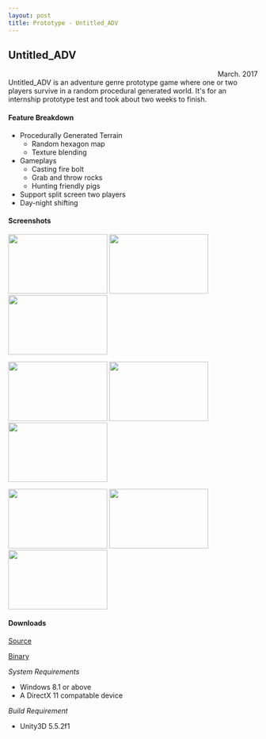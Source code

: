 ```yaml
---
layout: post
title: Prototype - Untitled_ADV
---
```


## Untitled_ADV
<div style="text-align: right">March. 2017</div>
Untitled_ADV is an adventure genre prototype game where one or two players survive in a random procedural generated world.
It's for an internship prototype test and took about two weeks to finish.

#### Feature Breakdown
* Procedurally Generated Terrain
  * Random hexagon map
  * Texture blending
* Gameplays
  * Casting fire bolt
  * Grab and throw rocks
  * Hunting friendly pigs
* Support split screen two players
* Day-night shifting

#### Screenshots
<p>
	<div style="display: inline-block; max-width: 49%">
		<a href="http://paspy.me/public/images/Prototype_ADV_01.png" target="_blank"><img src="http://paspy.me/public/images/Prototype_ADV_01.png" alt="" width="200" height="120"></a>
	</div>
	<div style="display: inline-block; max-width: 49%">
		<a href="http://paspy.me/public/images/Prototype_ADV_02.png" target="_blank"><img src="http://paspy.me/public/images/Prototype_ADV_02.png" alt="" width="200" height="120"></a>
	</div>
	<div style="display: inline-block; max-width: 49%">
		<a href="http://paspy.me/public/images/Prototype_ADV_03.png" target="_blank"><img src="http://paspy.me/public/images/Prototype_ADV_03.png" alt="" width="200" height="120"></a>
	</div>
</p>
<p>
	<div style="display: inline-block; max-width: 49%">
		<a href="http://paspy.me/public/images/Prototype_ADV_04.png" target="_blank"><img src="http://paspy.me/public/images/Prototype_ADV_04.png" alt="" width="200" height="120"></a>
	</div>
	<div style="display: inline-block; max-width: 49%">
		<a href="http://paspy.me/public/images/Prototype_ADV_05.png" target="_blank"><img src="http://paspy.me/public/images/Prototype_ADV_05.png" alt="" width="200" height="120"></a>
	</div>
	<div style="display: inline-block; max-width: 49%">
		<a href="http://paspy.me/public/images/Prototype_ADV_06.png" target="_blank"><img src="http://paspy.me/public/images/Prototype_ADV_06.png" alt="" width="200" height="120"></a>
	</div>
</p>
<p>
	<div style="display: inline-block; max-width: 49%">
		<a href="http://paspy.me/public/images/Prototype_ADV_07.png" target="_blank"><img src="http://paspy.me/public/images/Prototype_ADV_07.png" alt="" width="200" height="120"></a>
	</div>
	<div style="display: inline-block; max-width: 49%">
		<a href="http://paspy.me/public/images/Prototype_ADV_08.png" target="_blank"><img src="http://paspy.me/public/images/Prototype_ADV_08.png" alt="" width="200" height="120"></a>
	</div>
	<div style="display: inline-block; max-width: 49%">
		<a href="http://paspy.me/public/images/Prototype_ADV_09.png" target="_blank"><img src="http://paspy.me/public/images/Prototype_ADV_09.png" alt="" width="200" height="120"></a>
	</div>
</p>

#### Downloads
[Source](https://github.com/paspy/SURVIOS_ADV/archive/master.zip)

[Binary](https://github.com/paspy/SURVIOS_ADV/releases/download/First_Playable_version/SURVIOS_ADV.zip)

*System Requirements*
 * Windows 8.1 or above
 * A DirectX 11 compatable device

*Build Requirement*
 * Unity3D 5.5.2f1
